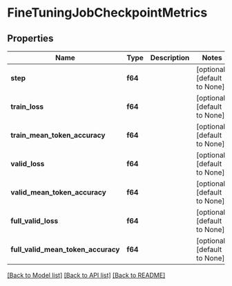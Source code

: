 # FineTuningJobCheckpointMetrics

## Properties
Name | Type | Description | Notes
------------ | ------------- | ------------- | -------------
**step** | **f64** |  | [optional] [default to None]
**train_loss** | **f64** |  | [optional] [default to None]
**train_mean_token_accuracy** | **f64** |  | [optional] [default to None]
**valid_loss** | **f64** |  | [optional] [default to None]
**valid_mean_token_accuracy** | **f64** |  | [optional] [default to None]
**full_valid_loss** | **f64** |  | [optional] [default to None]
**full_valid_mean_token_accuracy** | **f64** |  | [optional] [default to None]

[[Back to Model list]](../README.md#documentation-for-models) [[Back to API list]](../README.md#documentation-for-api-endpoints) [[Back to README]](../README.md)



